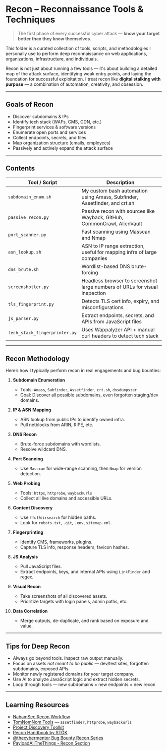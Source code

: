 # Recon – Reconnaissance Tools & Techniques

> The first phase of every successful cyber attack — **know your target better than they know themselves**.

This folder is a curated collection of tools, scripts, and methodologies I personally use to perform deep reconnaissance on web applications, organizations, infrastructure, and individuals.

Recon is not just about running a few tools — it's about building a detailed map of the attack surface, identifying weak entry points, and laying the foundation for successful exploitation. I treat recon like **digital stalking with purpose** — a combination of automation, creativity, and obsession.

---

##  Goals of Recon

- Discover subdomains & IPs
- Identify tech stack (WAFs, CMS, CDN, etc.)
- Fingerprint services & software versions
- Enumerate open ports and services
- Collect endpoints, secrets, and files
- Map organization structure (emails, employees)
- Passively and actively expand the attack surface

---

## Contents

| Tool / Script | Description |
|---------------|-------------|
| `subdomain_enum.sh` | My custom bash automation using Amass, Subfinder, Assetfinder, and crt.sh |
| `passive_recon.py` | Passive recon with sources like Wayback, GitHub, CommonCrawl, AlienVault |
| `port_scanner.py` | Fast scanning using Masscan and Nmap |
| `asn_lookup.sh` | ASN to IP range extraction, useful for mapping infra of large companies |
| `dns_brute.sh` | Wordlist-based DNS brute-forcing |
| `screenshotter.py` | Headless browser to screenshot large numbers of URLs for visual inspection |
| `tls_fingerprint.py` | Detects TLS cert info, expiry, and misconfigurations |
| `js_parser.py` | Extract endpoints, secrets, and APIs from JavaScript files |
| `tech_stack_fingerprinter.py` | Uses Wappalyzer API + manual curl headers to detect tech stack |

---

## Recon Methodology

Here’s how I typically perform recon in real engagements and bug bounties:

1. **Subdomain Enumeration**  
   - Tools: `Amass`, `Subfinder`, `Assetfinder`, `crt.sh`, `dnsdumpster`
   - Goal: Discover all possible subdomains, even forgotten staging/dev domains.

2. **IP & ASN Mapping**  
   - ASN lookup from public IPs to identify owned infra.
   - Pull netblocks from ARIN, RIPE, etc.

3. **DNS Recon**  
   - Brute-force subdomains with wordlists.
   - Resolve wildcard DNS.

4. **Port Scanning**  
   - Use `Masscan` for wide-range scanning, then `Nmap` for version detection.

5. **Web Probing**  
   - Tools: `httpx`, `httprobe`, `waybackurls`
   - Collect all live domains and accessible URLs.

6. **Content Discovery**  
   - Use `ffuf`/`dirsearch` for hidden paths.
   - Look for `robots.txt`, `.git`, `.env`, `sitemap.xml`.

7. **Fingerprinting**  
   - Identify CMS, frameworks, plugins.
   - Capture TLS info, response headers, favicon hashes.

8. **JS Analysis**  
   - Pull JavaScript files.
   - Extract endpoints, keys, and internal APIs using `LinkFinder` and regex.

9. **Visual Recon**  
   - Take screenshots of all discovered assets.
   - Prioritize targets with login panels, admin paths, etc.

10. **Data Correlation**  
    - Merge outputs, de-duplicate, and rank based on exposure and value.

---

##  Tips for Deep Recon

- Always go beyond tools. Inspect raw output manually.
- Focus on assets *not meant to be public* — dev/test sites, forgotten subdomains, exposed APIs.
- Monitor newly registered domains for your target company.
- Use AI to analyze JavaScript logic and extract hidden secrets.
- Loop through tools — new subdomains = new endpoints = new recon.

---
## Learning Resources

- [NahamSec Recon Workflow](https://youtu.be/bJPI3Q3Hpf0)
- [TomNomNom Tools](https://github.com/tomnomnom) — `assetfinder`, `httprobe`, `waybackurls`
- [Project Discovery Toolkit](https://projectdiscovery.io)
- [Recon Handbook by STÖK](https://github.com/stok/sec-tools/blob/main/recon-handbook.md)
- [@thecybermentor Bug Bounty Recon Series](https://www.youtube.com/@TheCyberMentor)
- [PayloadAllTheThings - Recon Section](https://github.com/swisskyrepo/PayloadsAllTheThings#reconnaissance)
